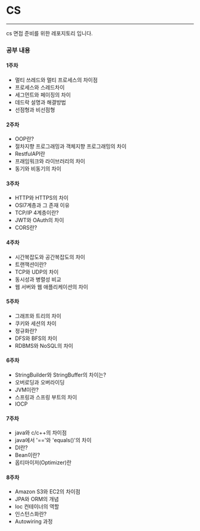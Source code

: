 # CS

---

cs 면접 준비를 위한 레포지토리 입니다.

### 공부 내용

#### 1주차

- 멀티 쓰레드와 멀티 프로세스의 차이점
- 프로세스와 스레드차이
- 세그먼트와 페이징의 차이
- 데드락 설명과 해결방법
- 선점형과 비선점형

#### 2주차

- OOP란?
- 절차지향 프로그래밍과 객체지향 프로그래밍의 차이
- RestfulAPI란
- 프래임워크와 라이브러리의 차이
- 동기와 비동기의 차이

#### 3주차

- HTTP와 HTTPS의 차이
- OSI7계층과 그 존재 이유
- TCP/IP 4계층이란?
- JWT와 OAuth의 차이
- CORS란?

#### 4주차

- 시간복잡도와 공간복잡도의 차이
- 트랜잭션이란?
- TCP와 UDP의 차이
- 동시성과 병렬성 비교
- 웹 서버와 웹 애플리케이션의 차이

#### 5주차

- 그래프와 트리의 차이
- 쿠키와 세션의 차이
- 정규화란?
- DFS와 BFS의 차이
- RDBMS와 NoSQL의 차이

#### 6주차

- StringBuilder와 StringBuffer의 차이는?
- 오버로딩과 오버라이딩
- JVM이란?
- 스프링과 스프링 부트의 차이
- IOCP

#### 7주차

- java와 c/c++의 차이점
- java에서 '=='와 'equals()'의 차이
- DI란?
- Bean이란?
- 옵티마이저(Optimizer)란

#### 8주차
- Amazon S3와 EC2의 차이점
-  JPA와 ORM의 개념
-  Ioc 컨테이너의 역할
-  인스턴스화란?
-  Autowiring 과정
